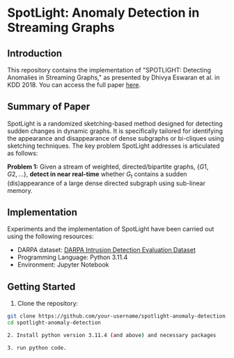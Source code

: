 # SpotLight: Anomaly Detection in Streaming Graphs

## Introduction

This repository contains the implementation of "SPOTLIGHT: Detecting Anomalies in Streaming Graphs," as presented by Dhivya Eswaran et al. in KDD 2018. You can access the full paper [here](https://www.kdd.org/kdd2018/accepted-papers/view/spotlight-detecting-anomalies-in-streaming-graphs).

## Summary of Paper

SpotLight is a randomized sketching-based method designed for detecting sudden changes in dynamic graphs. It is specifically tailored for identifying the appearance and disappearance of dense subgraphs or bi-cliques using sketching techniques. The key problem SpotLight addresses is articulated as follows:

**Problem 1:** Given a stream of weighted, directed/bipartite graphs, $\{G1, G2, . . .\}$, **detect in near real-time** whether $G_t$ contains a sudden (dis)appearance of a large dense directed subgraph using sub-linear memory.

## Implementation

Experiments and the implementation of SpotLight have been carried out using the following resources:

- DARPA dataset: [DARPA Intrusion Detection Evaluation Dataset](https://www.ll.mit.edu/r-d/datasets/1998-darpa-intrusion-detection-evaluation-dataset)
- Programming Language: Python 3.11.4
- Environment: Jupyter Notebook

## Getting Started

1. Clone the repository:

```bash
git clone https://github.com/your-username/spotlight-anomaly-detection.git
cd spotlight-anomaly-detection

2. Install python version 3.11.4 (and above) and necessary packages

3. run python code.
```
